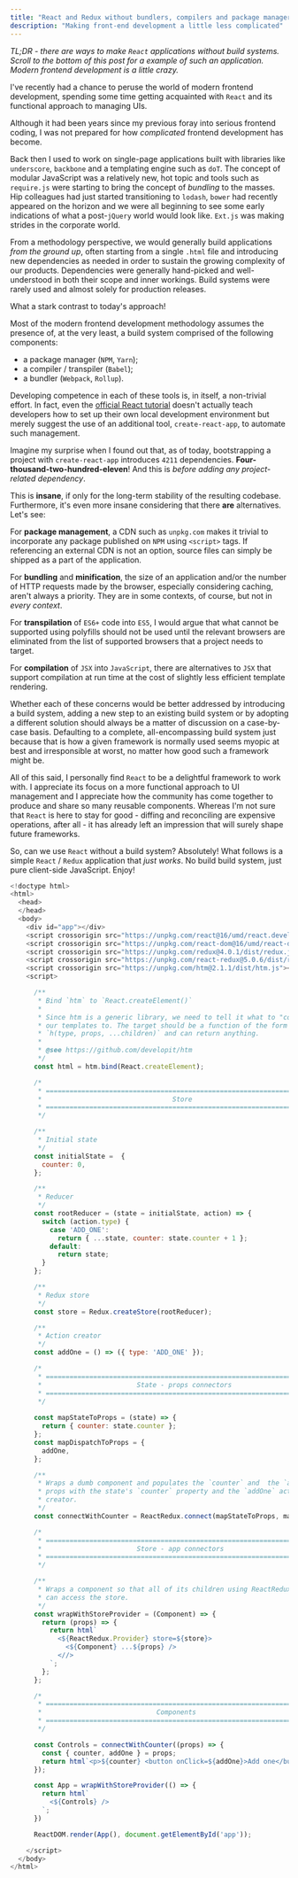```yaml
---
title: "React and Redux without bundlers, compilers and package managers"
description: "Making front-end development a little less complicated"
---
```


_TL;DR - there are ways to make `React` applications without build systems.
Scroll to the bottom of this post for a example of such an application.
Modern frontend development is a little crazy._

I've recently had a chance to peruse the world of modern frontend development,
spending some time getting acquainted with `React` and its functional approach
to managing UIs.

Although it had been years since my previous foray into serious frontend 
coding, I was not prepared for how _complicated_ frontend development has 
become.

Back then I used to work on single-page applications built with libraries like
`underscore`, `backbone` and a templating engine such as `doT`. The concept of 
modular JavaScript was a relatively new, hot topic and tools such as 
`require.js` were starting to bring the concept of _bundling_ to the masses.
Hip colleagues had just started transitioning to `lodash`, `bower` had recently
appeared on the horizon and we were all beginning to see some early indications
of what a post-`jQuery` world would look like. `Ext.js` was making strides in
the corporate world.

From a methodology perspective, we would generally build applications 
_from the ground up_, often starting from a single `.html` file and introducing
new dependencies as needed in order to sustain the growing complexity of our 
products. Dependencies were generally hand-picked and well-understood in both 
their scope and inner workings. Build systems were rarely used and almost 
solely for production releases.

What a stark contrast to today's approach!

Most of the modern frontend development methodology assumes the presence of, at
the very least, a build system comprised of the following components:

- a package manager (`NPM`, `Yarn`);
- a compiler / transpiler (`Babel`);
- a bundler (`Webpack`, `Rollup`).

Developing competence in each of these tools is, in itself, a non-trivial
effort. In fact, even the [official React tutorial](https://reactjs.org/tutorial/tutorial.html#prerequisites)
doesn't actually teach developers how to set up their own local development
environment but merely suggest the use of an additional tool, 
`create-react-app`, to automate such management.

Imagine my surprise when I found out that, as of today, bootstrapping a project
with `create-react-app` introduces `4211` dependencies. 
**Four-thousand-two-hundred-eleven**! And this is _before adding any 
project-related dependency_.

This is **insane**, if only for the long-term stability of the resulting
codebase. Furthermore, it's even more insane considering that there **are** 
alternatives. Let's see:

For **package management**, a CDN such as `unpkg.com` makes it trivial to
incorporate any package published on `NPM` using `<script>` tags. If 
referencing an external CDN is not an option, source files can simply be 
shipped as a part of the application.

For **bundling** and **minification**, the size of an application and/or the 
number of HTTP requests made by the browser, especially considering caching, 
aren't always a priority. They are in some contexts, of course, but not in 
_every context_.

For **transpilation** of `ES6+` code into `ES5`, I would argue that what cannot
be supported using polyfills should not be used until the relevant browsers are 
eliminated from the list of supported browsers that a project needs to target.

For **compilation** of `JSX` into `JavaScript`, there are alternatives to `JSX`
that support compilation at run time at the cost of slightly less efficient
template rendering. 

Whether each of these concerns would be better addressed by introducing a build
system, adding a new step to an existing build system or by adopting a 
different solution should always be a matter of discussion on a case-by-case
basis. Defaulting to a complete, all-encompassing build system just because 
that is how a given framework is normally used seems myopic at best and 
irresponsible at worst, no matter how good such a framework might be. 

All of this said, I personally find `React` to be a delightful framework to 
work with. I appreciate its focus on a more functional approach to UI
management and I appreciate how the community has come together to produce and
share so many reusable components. Whereas I'm not sure that `React` is here to
stay for good - diffing and reconciling are expensive operations, after all - 
it has already left an impression that will surely shape future frameworks.

So, can we use `React` without a build system? Absolutely! What follows is a 
simple `React` / `Redux` application that _just works_. No build build system,
just pure client-side JavaScript. Enjoy!

```js
<!doctype html>
<html>
  <head>
  </head>
  <body>
    <div id="app"></div>
    <script crossorigin src="https://unpkg.com/react@16/umd/react.development.js"></script>
    <script crossorigin src="https://unpkg.com/react-dom@16/umd/react-dom.development.js"></script>
    <script crossorigin src="https://unpkg.com/redux@4.0.1/dist/redux.js"></script>
    <script crossorigin src="https://unpkg.com/react-redux@5.0.6/dist/react-redux.js"></script>
    <script crossorigin src="https://unpkg.com/htm@2.1.1/dist/htm.js"></script>
    <script>

      /**
       * Bind `htm` to `React.createElement()`
       *
       * Since htm is a generic library, we need to tell it what to "compile" 
       * our templates to. The target should be a function of the form 
       * `h(type, props, ...children)` and can return anything.
       * 
       * @see https://github.com/developit/htm
       */
      const html = htm.bind(React.createElement);

      /*
       * ======================================================================
       *                                 Store
       * ======================================================================
       */

      /**
       * Initial state
       */
      const initialState =  {
        counter: 0,
      };

      /**
       * Reducer
       */
      const rootReducer = (state = initialState, action) => {
        switch (action.type) {
          case 'ADD_ONE':
            return { ...state, counter: state.counter + 1 };
          default:
            return state;
        }
      };

      /**
       * Redux store
       */
      const store = Redux.createStore(rootReducer);

      /**
       * Action creator
       */
      const addOne = () => ({ type: 'ADD_ONE' });

      /*
       * ======================================================================
       *                        State - props connectors
       * ======================================================================
       */
  
      const mapStateToProps = (state) => {
        return { counter: state.counter };
      };
      const mapDispatchToProps = {
        addOne,
      };

      /**
       * Wraps a dumb component and populates the `counter` and  the `addOne` 
       * props with the state's `counter` property and the `addOne` action 
       * creator.
       */
      const connectWithCounter = ReactRedux.connect(mapStateToProps, mapDispatchToProps);

      /*
       * ======================================================================
       *                        Store - app connectors
       * ======================================================================
       */

      /**
       * Wraps a component so that all of its children using ReactRedux.connect()
       * can access the store.
       */
      const wrapWithStoreProvider = (Component) => {
        return (props) => {
          return html`
            <${ReactRedux.Provider} store=${store}>
              <${Component} ...${props} />
            <//>
          `;  
        };
      };

      /*
       * ======================================================================
       *                             Components
       * ======================================================================
       */

      const Controls = connectWithCounter((props) => {
        const { counter, addOne } = props; 
        return html`<p>${counter} <button onClick=${addOne}>Add one</button></p>`;
      });

      const App = wrapWithStoreProvider(() => {
        return html`
          <${Controls} />
        `;
      })

      ReactDOM.render(App(), document.getElementById('app'));

    </script>
  </body>
</html>
```
